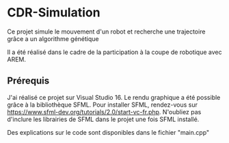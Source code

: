 # CDR-Simulation
Ce projet simule le mouvement d'un robot et recherche une trajectoire grâce a un algorithme génétique

Il a été réalisé dans le cadre de la participation à la coupe de robotique avec AREM.

## Prérequis
 
 J'ai réalisé ce projet sur Visual Studio 16. Le rendu graphique a été possible grâce à la bibliothèque SFML. Pour installer SFML, rendez-vous sur https://www.sfml-dev.org/tutorials/2.0/start-vc-fr.php. N'oubliez pas d'inclure les librairies de SFML dans le projet une fois SFML installé.

Des explications sur le code sont disponibles dans le fichier "main.cpp"
